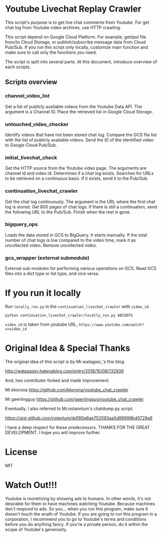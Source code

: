 # Youtube Livechat Replay Crawler

This script's purpose is to get live chat comments from Youtube.
For get chat log from Youtube video archives, use HTTP crawling.

This script depend on Google Cloud Platform.
For example, get/put file from/to Cloud Storage, or publish/subscribe message data from Cloud Pub/Sub.
If you run this script only locally, customize main function and make sure to call only the functions you need.

The script is split into several parts.
At this document, introduce overview of each scripts.

## Scripts overview

### channel_video_list

Get a list of publicly available videos from the Youtube Data API.
The argument is a Channel ID.
Place the retrieved list in Google Cloud Storage.

### untouched_video_checker

Identify videos that have not been stored chat log.
Compare the GCS file list with the list of publicly available videos.
Send the ID of the identified video to Google Cloud Pub/Sub.

### initial_livechat_check

Get the HTTP source from the Youtube video page.
The arguments are channel id and video id.
Determines if a chat log exists.
Searches for URLs to be retrieved on a continuous basis.
If it exists, send it to the Pub/Sub.

### continuation_livechat_crawler

Get the chat log continuously.
The argument is the URL where the first chat log is stored.
Get 800 pages of chat logs.
If there is still a continuation, send the following URL to the Pub/Sub.
Finish when the rest is gone.

### bigquery_ops

Loads the data stored in GCS to BigQuery.
It starts manually.
If the total number of chat logs is low compared to the video time, mark it as uncollected video.
Remove uncollected video.

### gcs_wrapper (external submodule)

External sub-modules for performing various operations on GCS.
Read GCS files into a dict type or list type, and vice versa.

# If you run it locally

Run `locally_run.py` in the `continuation_livechat_crawler` with `video_id`.

```
python continuation_livechat_crawler/locally_run.py ABCDEFG
```

`video_id` is taken from youtube URL, `https://www.youtube.com/watch?v=video_id`

# Original Idea & Special Thanks

The original idea of this script is by Mr.watagasi_'s this blog

http://watagassy.hatenablog.com/entry/2018/10/08/132939

And, two contributer forked and made improvement.

Mr.kkorona
https://github.com/kkorona/youtube_chat_crawler

Mr.geerlingguy
https://github.com/geerlingguy/youtube_chat_crawler

Eventually, I also referred to Mr.nolannlum's chatdump.py script.

https://gist.github.com/nolanlum/dd160e6ae752093aa5d98998bd0728a6

I have a deep respect for these predecessors.
THANKS FOR THE GREAT DEVELOPMENT.
I hope you will improve further.

# License

MIT

# Watch Out!!!

Youtube is monetizing by showing ads to humans.
In other words, it's not desirable for them to have machines watching Youtube. Because machines don't respond to ads.
So you... when you run this program, make sure it doesn't touch the wrath of Youtube.
If you are going to run this program in a corporation, I recommend you to go to Youtube's terms and conditions before you do anything fancy.
If you're a private person, do it within the scope of Youtube's generosity.
